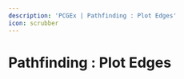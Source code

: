 ```yaml
---
description: 'PCGEx | Pathfinding : Plot Edges'
icon: scrubber
---
```


# Pathfinding : Plot Edges

